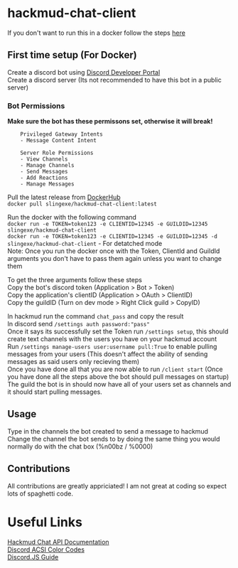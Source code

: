 # hackmud-chat-client

If you don't want to run this in a docker follow the steps [here](https://github.com/Slingexe/hackmud-chat-client)  

## First time setup (For Docker)
Create a discord bot using [Discord Developer Portal](https://discord.com/developers/)  
Create a discord server (Its not recommended to have this bot in a public server)  

### Bot Permissions
**Make sure the bot has these permissons set, otherwise it will break!**  
```
    Privileged Gateway Intents
    - Message Content Intent

    Server Role Permissions
    - View Channels
    - Manage Channels
    - Send Messages
    - Add Reactions
    - Manage Messages
```

Pull the latest release from [DockerHub](https://hub.docker.com/r/slingexe/hackmud-chat-client)  
`docker pull slingexe/hackmud-chat-client:latest`  

Run the docker with the following command  
`docker run -e TOKEN=token123 -e CLIENTID=12345 -e GUILDID=12345 slingexe/hackmud-chat-client`  
`docker run -e TOKEN=token123 -e CLIENTID=12345 -e GUILDID=12345 -d slingexe/hackmud-chat-client` - For detatched mode  
Note: Once you run the docker once with the Token, ClientId and GuildId arguments you don't have to pass them again unless you want to change them  

To get the three arguments follow these steps  
Copy the bot's discord token (Application > Bot > Token)  
Copy the application's clientID (Application > OAuth > ClientID)  
Copy the guildID (Turn on dev mode > Right Click guild > CopyID)   

In hackmud run the command `chat_pass` and copy the result  
In discord send `/settings auth password:"pass"`  
Once it says its successfully set the Token run `/settings setup`, this should create text channels with the users you have on your hackmud account  
Run `/settings manage-users user:username pull:True` to enable pulling messages from your users (This doesn't affect the ability of sending messages as said users only recieving them)  
Once you have done all that you are now able to run `/client start` (Once you have done all the steps above the bot should pull messages on startup)
The guild the bot is in should now have all of your users set as channels and it should start pulling messages.  

## Usage  
Type in the channels the bot created to send a message to hackmud  
Change the channel the bot sends to by doing the same thing you would normally do with the chat box (%n00bz / %0000)  

## Contributions
All contributions are greatly appriciated! I am not great at coding so expect lots of spaghetti code.  

# Useful Links
[Hackmud Chat API Documentation](https://hackmud.com/forums/general_discussion/chat_api_documentation)  
[Discord ACSI Color Codes](https://gist.github.com/kkrypt0nn/a02506f3712ff2d1c8ca7c9e0aed7c06)  
[Discord.JS Guide](https://discordjs.guide/)  